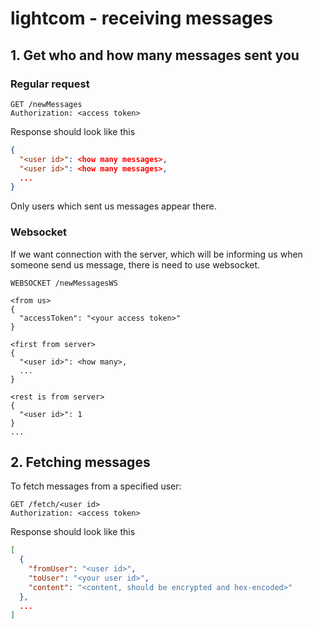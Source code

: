 # lightcom - receiving messages

## 1. Get who and how many messages sent you
### Regular request
```http request
GET /newMessages
Authorization: <access token>
```
Response should look like this
```json
{
  "<user id>": <how many messages>,
  "<user id>": <how many messages>,
  ...
}
```
Only users which sent us messages appear there.

### Websocket
If we want connection with the server, which will be informing us when someone send us message, there is need to use websocket.
```http request
WEBSOCKET /newMessagesWS

<from us>
{
  "accessToken": "<your access token>"
}

<first from server>
{
  "<user id>": <how many>,
  ...
}

<rest is from server>
{
  "<user id>": 1
}
...
```

## 2. Fetching messages
To fetch messages from a specified user:
```http request
GET /fetch/<user id>
Authorization: <access token>
```
Response should look like this
```json
[
  {
    "fromUser": "<user id>",
    "toUser": "<your user id>",
    "content": "<content, should be encrypted and hex-encoded>"
  },
  ...
]
```